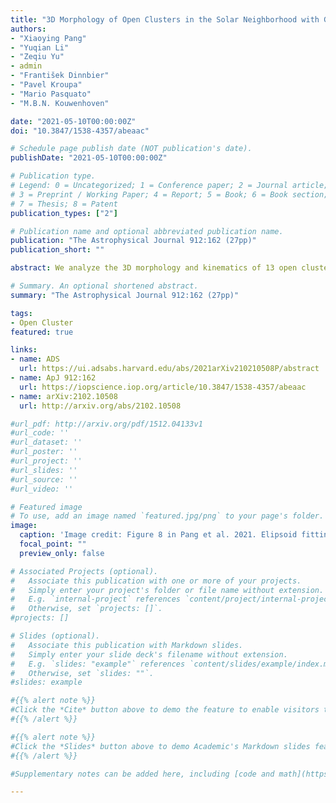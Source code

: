 ```yaml
---
title: "3D Morphology of Open Clusters in the Solar Neighborhood with Gaia EDR3: its Relation to Cluster Dynamics"
authors:
- "Xiaoying Pang"
- "Yuqian Li"
- "Zeqiu Yu"
- admin
- "František Dinnbier"
- "Pavel Kroupa"
- "Mario Pasquato"
- "M.B.N. Kouwenhoven"

date: "2021-05-10T00:00:00Z"
doi: "10.3847/1538-4357/abeaac"

# Schedule page publish date (NOT publication's date).
publishDate: "2021-05-10T00:00:00Z"

# Publication type.
# Legend: 0 = Uncategorized; 1 = Conference paper; 2 = Journal article;
# 3 = Preprint / Working Paper; 4 = Report; 5 = Book; 6 = Book section;
# 7 = Thesis; 8 = Patent
publication_types: ["2"]

# Publication name and optional abbreviated publication name.
publication: "The Astrophysical Journal 912:162 (27pp)"
publication_short: ""

abstract: We analyze the 3D morphology and kinematics of 13 open clusters (OCs) located within 500 pc of the Sun, using Gaia EDR3 and kinematic data from literature. Members of OCs are identified using the unsupervised machine learning method StarGO, using 5D parameters ($X, Y, Z$, $\mu_\alpha \cos\delta, \mu_\delta$). The OC sample covers an age range of 25 Myr-2.65 Gyr. We correct the asymmetric distance distribution due to the parallax error using Bayesian inversion. The uncertainty in the corrected distance for a cluster at 500 pc is 3.0-6.3 pc, depending on the intrinsic spatial distribution of its members. We determine the 3D morphology of the OCs in our sample and fit the spatial distribution of stars within the tidal radius in each cluster with an ellipsoid model. The shapes of the OCs are well-described with oblate spheroids (NGC2547, NGC2516, NGC2451A, NGC2451B, NGC2232), prolate spheroids (IC2602, IC4665, NGC2422, Blanco1, Coma Berenices), or triaxial ellipsoids (IC2391, NGC6633, NGC6774). The semi-major axis of the fitted ellipsoid is parallel to the Galactic plane for most clusters. Elongated filament-like substructures are detected in three young clusters (NGC2232, NGC2547, NGC2451B), while tidal-tail-like substructures (tidal tails) are found in older clusters (NGC2516, NGC6633, NGC6774, Blanco1, Coma Berenices). Most clusters may be super-virial and expanding. $N$-body models of rapid gas expulsion with an SFE of $\sim 1/3$ are consistent with clusters more massive than $250 M_\odot$, while clusters less massive than 250$M_\odot$ tend to agree with adiabatic gas expulsion models. Only six OCs (NGC2422, NGC6633, and NGC6774, NGC2232, Blanco1, Coma Berenices) show clear signs of mass segregation.

# Summary. An optional shortened abstract.
summary: "The Astrophysical Journal 912:162 (27pp)"

tags:
- Open Cluster
featured: true

links:
- name: ADS
  url: https://ui.adsabs.harvard.edu/abs/2021arXiv210210508P/abstract
- name: ApJ 912:162
  url: https://iopscience.iop.org/article/10.3847/1538-4357/abeaac
- name: arXiv:2102.10508
  url: http://arxiv.org/abs/2102.10508

#url_pdf: http://arxiv.org/pdf/1512.04133v1
#url_code: ''
#url_dataset: ''
#url_poster: ''
#url_project: ''
#url_slides: ''
#url_source: ''
#url_video: ''

# Featured image
# To use, add an image named `featured.jpg/png` to your page's folder.
image:
  caption: 'Image credit: Figure 8 in Pang et al. 2021. Elipsoid fitting for the 3D spatial positions for the cluster members within tidal radius of NGC 2516, after distance correction through a Bayesian approach (see Section 4.1).'
  focal_point: ""
  preview_only: false

# Associated Projects (optional).
#   Associate this publication with one or more of your projects.
#   Simply enter your project's folder or file name without extension.
#   E.g. `internal-project` references `content/project/internal-project/index.md`.
#   Otherwise, set `projects: []`.
#projects: []

# Slides (optional).
#   Associate this publication with Markdown slides.
#   Simply enter your slide deck's filename without extension.
#   E.g. `slides: "example"` references `content/slides/example/index.md`.
#   Otherwise, set `slides: ""`.
#slides: example

#{{% alert note %}}
#Click the *Cite* button above to demo the feature to enable visitors to import publication metadata into their reference #management software.
#{{% /alert %}}

#{{% alert note %}}
#Click the *Slides* button above to demo Academic's Markdown slides feature.
#{{% /alert %}}

#Supplementary notes can be added here, including [code and math](https://sourcethemes.com/academic/docs/writing-markdown-#latex/).

---
```

